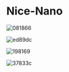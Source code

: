 # Nice-Nano

![081866](https://github.com/user-attachments/assets/fb3fc2bb-2c41-4d6b-bd41-12a2ba22297f)

![ed89dc](https://github.com/user-attachments/assets/2a0cef13-5da1-4bc5-9a76-d12acdd7921b)

![198169](https://github.com/user-attachments/assets/352a70a9-7559-4b0c-9288-fdceb8422493)

![37833c](https://github.com/user-attachments/assets/ba888ca6-002d-40dc-a720-0a1fefc19121)
